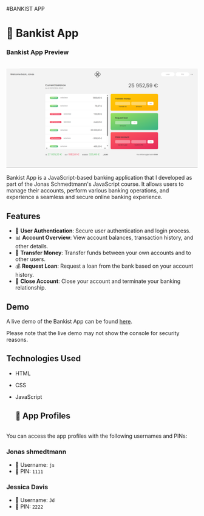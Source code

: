 #BANKIST APP

# 🏦 Bankist App

<h3>Bankist App Preview </h3>
<br>
<img src = 'Preview.png'>

Bankist App is a JavaScript-based banking application that I developed as part of the Jonas Schmedtmann's JavaScript course. It allows users to manage their accounts, perform various banking operations, and experience a seamless and secure online banking experience.

## Features

- 🔐 **User Authentication**: Secure user authentication and login process.
- 📊 **Account Overview**: View account balances, transaction history, and other details.
- 💸 **Transfer Money**: Transfer funds between your own accounts and to other users.
- 💰 **Request Loan**: Request a loan from the bank based on your account history.
- 🚪 **Close Account**: Close your account and terminate your banking relationship.

## Demo

A live demo of the Bankist App can be found [here](https://gentle-cobbler-211736.netlify.app/).

Please note that the live demo may not show the console for security reasons.

## Technologies Used

- HTML
- CSS
- JavaScript

  ## 📱 App Profiles

  ```

  ```

You can access the app profiles with the following usernames and PINs:

### Jonas shmedtmann

- 👤 Username: `js`
- 🔐 PIN: `1111`

### Jessica Davis

- 👤 Username: `Jd`
- 🔐 PIN: `2222`
